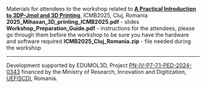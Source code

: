 Materials for attendees to the workshop related to [**A Practical Introduction to 3DP-Jmol and 3D Printing**](https://icmb2025.stiinta-cercetare.ro/workshops/), ICMB2025, Cluj, Romania
**2025_Mihasan_3D_printing_ICMB2025.pdf** - slides
**Workshop_Preparation_Guide.pdf** - instructions for the attendees, please go through them before the workshop to be sure you have the hardware and software required
**ICMB2025_Cluj_Romania.zip** - file needed during the workshop

-------------------------------------------
Development supported by EDUMOL3D, Project [PN-IV-P7-7.1-PED-2024-0343](http://cercetare.bio.uaic.ro/grupuri/bioactive/content/grants/PED2024_mm.html) financed by the Ministry of Research, Innovation and Digitization, [UEFISCDI](https://uefiscdi.gov.ro/), Romania.
